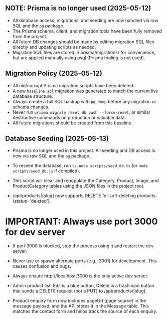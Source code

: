 ## NOTE: Prisma is no longer used (2025-05-12)
- All database access, migrations, and seeding are now handled via raw SQL and the `pg` package.
- The Prisma schema, client, and migration tools have been fully removed from the project.
- All future DB changes should be made by editing migration SQL files directly and updating scripts as needed.
- Migration SQL files are stored in prisma/migrations/ for convenience, but are applied manually using psql (Prisma tooling is not used).

## Migration Policy (2025-05-12)
- All old/corrupt Prisma migration scripts have been deleted.
- A new `baseline.sql` migration was generated to match the current live database structure.
- Always create a full SQL backup with `pg_dump` before any migration or schema changes.
- Never run `prisma migrate reset`, `db push --force-reset`, or similar destructive commands on production or valuable data.
- All future migrations should be created from this baseline.

## Database Seeding (2025-05-13)
- Prisma is no longer used in this project. All seeding and DB access is now via raw SQL and the `pg` package.
- To reseed the database, run `ts-node scripts/seed_db.ts` (or `node scripts/seed_db.js` if compiled).
- This script will clear and repopulate the Category, Product, Image, and ProductCategory tables using the JSON files in the project root.

- /api/products/[slug] now supports DELETE for soft-deleting products (status='deleted').

# IMPORTANT: Always use port 3000 for dev server
- If port 3000 is blocked, stop the process using it and restart the dev server.
- Never use or spawn alternate ports (e.g., 3001) for development. This causes confusion and bugs.
- Always ensure http://localhost:3000 is the only active dev server.

- Admin product list: Edit is a blue button, Delete is a trash icon button that sends a DELETE request (not a PUT) to /api/products/[slug].

- Product enquiry form now includes pageUrl (page source) in the message payload, and the API stores it in the Message table. This matches the contact form and helps track the source of each enquiry. 